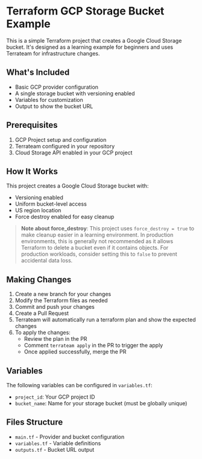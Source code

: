 # Terraform GCP Storage Bucket Example

This is a simple Terraform project that creates a Google Cloud Storage bucket. It's designed as a learning example for beginners and uses Terrateam for infrastructure changes.

## What's Included

- Basic GCP provider configuration
- A single storage bucket with versioning enabled
- Variables for customization
- Output to show the bucket URL

## Prerequisites

1. GCP Project setup and configuration
2. Terrateam configured in your repository
3. Cloud Storage API enabled in your GCP project

## How It Works

This project creates a Google Cloud Storage bucket with:
- Versioning enabled
- Uniform bucket-level access
- US region location
- Force destroy enabled for easy cleanup

> **Note about force_destroy**: This project uses `force_destroy = true` to make cleanup easier in a learning environment. In production environments, this is generally not recommended as it allows Terraform to delete a bucket even if it contains objects. For production workloads, consider setting this to `false` to prevent accidental data loss.

## Making Changes

1. Create a new branch for your changes
2. Modify the Terraform files as needed
3. Commit and push your changes
4. Create a Pull Request
5. Terrateam will automatically run a terraform plan and show the expected changes
6. To apply the changes:
   - Review the plan in the PR
   - Comment `terrateam apply` in the PR to trigger the apply
   - Once applied successfully, merge the PR

## Variables

The following variables can be configured in `variables.tf`:

- `project_id`: Your GCP project ID
- `bucket_name`: Name for your storage bucket (must be globally unique)

## Files Structure

- `main.tf` - Provider and bucket configuration
- `variables.tf` - Variable definitions
- `outputs.tf` - Bucket URL output
